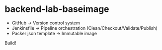 # backend-lab-baseimage

- GitHub -> Version control system
- Jenkinsfile -> Pipeline orchestration (Clean/Checkout/Validate/Publish)
- Packer json template -> Immutable image

Build!
